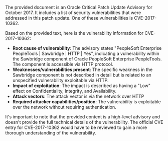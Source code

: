 The provided document is an Oracle Critical Patch Update Advisory for October 2017. It includes a list of security vulnerabilities that were addressed in this patch update. One of these vulnerabilities is CVE-2017-10362.

Based on the provided text, here is the vulnerability information for CVE-2017-10362:

*   **Root cause of vulnerability**: The advisory states "PeopleSoft Enterprise PeopleTools | Sawbridge | HTTP | Yes", indicating a vulnerability within the Sawbridge component of Oracle PeopleSoft Enterprise PeopleTools. The component is accessible via HTTP protocol.
*   **Weaknesses/vulnerabilities present**: The specific weakness in the Sawbridge component is not described in detail but is related to an unspecified vulnerability exploitable via HTTP.
*   **Impact of exploitation**: The impact is described as having a "Low" effect on Confidentiality, Integrity, and Availability.
*  **Attack vectors**: The attack vector is via the network over HTTP
*   **Required attacker capabilities/position**: The vulnerability is exploitable over the network without requiring authentication.

It's important to note that the provided content is a high-level advisory and doesn't provide the full technical details of the vulnerability. The official CVE entry for CVE-2017-10362 would have to be reviewed to gain a more thorough understanding of the vulnerability.